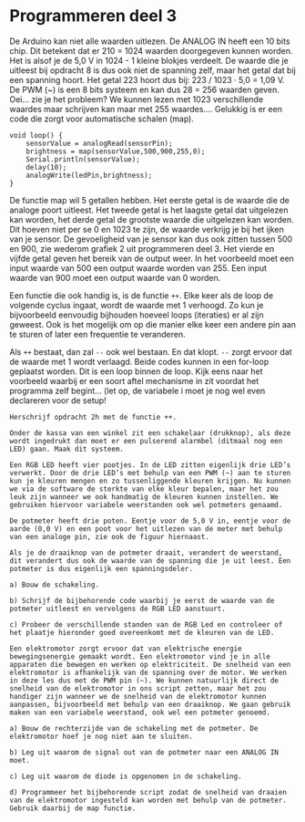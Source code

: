 # Programmeren deel 3
De Arduino kan niet alle waarden uitlezen. De ANALOG IN heeft een 10 bits chip. Dit betekent dat er 210 = 1024 waarden doorgegeven kunnen worden. Het is alsof je de 5,0 V in 1024 - 1 kleine blokjes verdeelt. De waarde die je uitleest bij opdracht 8 is dus ook niet de spanning zelf, maar het getal dat bij een spanning hoort. Het getal 223 hoort dus bij: 223 / 1023 · 5,0 = 1,09 V. De PWM (~) is een 8 bits systeem en kan dus 28 = 256 waarden geven. Oei… zie je het probleem? We kunnen lezen met 1023 verschillende waardes maar schrijven kan maar met 255 waardes…. Gelukkig is er een code die zorgt voor automatische schalen (map).

```{code} C
void loop() {
    sensorValue = analogRead(sensorPin);
    brightness = map(sensorValue,500,900,255,0);
    Serial.println(sensorValue);
    delay(10);
    analogWrite(ledPin,brightness);
}
```

De functie map wil 5 getallen hebben. Het eerste getal is de waarde die de analoge poort uitleest. Het tweede getal is het laagste getal dat uitgelezen kan worden, het derde getal de grootste waarde die uitgelezen kan worden. Dit hoeven niet per se 0 en 1023 te zijn, de waarde verkrijg je bij het ijken van je sensor. De gevoeligheid van je sensor kan dus ook zitten tussen 500 en 900, zie wederom grafiek 2 uit programmeren deel 3. Het vierde en vijfde getal geven het bereik van de output weer. In het voorbeeld moet een input waarde van 500 een output waarde worden van 255. Een input waarde van 900 moet een output waarde van 0 worden.

Een functie die ook handig is, is de functie `++`. Elke keer als de loop de volgende cyclus ingaat, wordt de waarde met 1 verhoogd. Zo kun je bijvoorbeeld eenvoudig  bijhouden hoeveel loops (iteraties) er al zijn geweest. Ook is het mogelijk om op die manier elke keer een andere pin aan te sturen of later een frequentie te veranderen.

Als `++` bestaat, dan zal `--` ook wel bestaan. En dat klopt. `--` zorgt ervoor dat de waarde met 1 wordt verlaagd. Beide codes kunnen in een for-loop geplaatst worden. Dit is een loop binnen de loop. Kijk eens naar het voorbeeld waarbij er een soort aftel mechanisme in zit voordat het programma zelf begint… (let op, de variabele i moet je nog wel even declareren voor de setup!

```{exercise}
Herschrijf opdracht 2h met de functie ++.
```

```{exercise} Alarmschakelaar
Onder de kassa van een winkel zit een schakelaar (drukknop), als deze wordt ingedrukt dan moet er een pulserend alarmbel (ditmaal nog een LED) gaan. Maak dit systeem.
```

```{exercise} Een RGB LED
Een RGB LED heeft vier pootjes. In de LED zitten eigenlijk drie LED’s verwerkt. Door de drie LED’s met behulp van een PWM (~) aan te sturen kun je kleuren mengen en zo tussenliggende kleuren krijgen. Nu kunnen we via de software de sterkte van elke kleur bepalen, maar het zou leuk zijn wanneer we ook handmatig de kleuren kunnen instellen. We gebruiken hiervoor variabele weerstanden ook wel potmeters genaamd.

De potmeter heeft drie poten. Eentje voor de 5,0 V in, eentje voor de aarde (0,0 V) en een poot voor het uitlezen van de meter met behulp van een analoge pin, zie ook de figuur hiernaast.

Als je de draaiknop van de potmeter draait, verandert de weerstand, dit verandert dus ook de waarde van de spanning die je uit leest. Een potmeter is dus eigenlijk een spanningsdeler.

a) Bouw de schakeling.

b) Schrijf de bijbehorende code waarbij je eerst de waarde van de potmeter uitleest en vervolgens de RGB LED aanstuurt.

c) Probeer de verschillende standen van de RGB Led en controleer of het plaatje hieronder goed overeenkomt met de kleuren van de LED.
```

```{exercise} De snelheid van een elektromotor
Een elektromotor zorgt ervoor dat van elektrische energie bewegingsenergie gemaakt wordt. Een elektromotor vind je in alle apparaten die bewegen en werken op elektriciteit. De snelheid van een elektromotor is afhankelijk van de spanning over de motor. We werken in deze les dus met de PWM pin (~). We kunnen natuurlijk direct de snelheid van de elektromotor in ons script zetten, maar het zou handiger zijn wanneer we de snelheid van de elektromotor kunnen aanpassen, bijvoorbeeld met behulp van een draaiknop. We gaan gebruik maken van een variabele weerstand, ook wel een potmeter genoemd.

a) Bouw de rechterzijde van de schakeling met de potmeter. De elektromotor hoef je nog niet aan te sluiten.

b) Leg uit waarom de signal out van de potmeter naar een ANALOG IN moet.

c) Leg uit waarom de diode is opgenomen in de schakeling.

d) Programmeer het bijbehorende script zodat de snelheid van draaien van de elektromotor ingesteld kan worden met behulp van de potmeter. Gebruik daarbij de map functie.
```